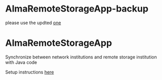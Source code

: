 # AlmaRemoteStorageApp-backup
please use the updted [one](https://github.com/ExLibrisGroup/AlmaRemoteStorageApp) 

# AlmaRemoteStorageApp
Synchronize between network institutions and remote storage institution with Java code 

Setup instructions [here](instructions.md)

